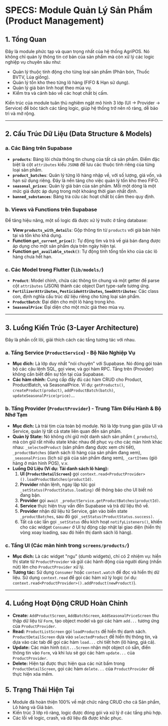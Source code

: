 # SPECS: Module Quản Lý Sản Phẩm (Product Management)

## 1. Tổng Quan

Đây là module phức tạp và quan trọng nhất của hệ thống AgriPOS. Nó không chỉ quản lý thông tin cơ bản của sản phẩm mà còn xử lý các logic nghiệp vụ chuyên sâu như:

-   Quản lý thuộc tính động cho từng loại sản phẩm (Phân bón, Thuốc BVTV, Lúa giống).
-   Quản lý tồn kho theo từng lô hàng (FIFO & Hạn sử dụng).
-   Quản lý giá bán linh hoạt theo mùa vụ.
-   Kiểm tra và cảnh báo về các hoạt chất bị cấm.

Kiến trúc của module tuân thủ nghiêm ngặt mô hình 3 lớp (UI -> Provider -> Service) để bóc tách các tầng logic, giúp hệ thống trở nên rõ ràng, dễ bảo trì và mở rộng.

---

## 2. Cấu Trúc Dữ Liệu (Data Structure & Models)

### a. Các Bảng trên Supabase

-   **`products`**: Bảng lõi chứa thông tin chung của tất cả sản phẩm. Điểm đặc biệt là cột `attributes` kiểu `JSONB` để lưu các thuộc tính riêng của từng loại sản phẩm.
-   **`product_batches`**: Quản lý từng lô hàng nhập về, với số lượng, giá vốn, và hạn sử dụng riêng. Đây là nền tảng cho việc quản lý tồn kho theo FIFO.
-   **`seasonal_prices`**: Quản lý giá bán của sản phẩm. Mỗi một dòng là một mức giá được áp dụng trong một khoảng thời gian nhất định.
-   **`banned_substances`**: Bảng tra cứu các hoạt chất bị cấm theo quy định.

### b. Views và Functions trên Supabase

Để tăng hiệu năng, một số logic đã được xử lý trước ở tầng database:

-   **View `products_with_details`**: Gộp thông tin từ `products` với giá bán hiện tại và tồn kho khả dụng.
-   **Function `get_current_price()`**: Tự động tìm và trả về giá bán đang được áp dụng cho một sản phẩm dựa trên ngày hiện tại.
-   **Function `get_available_stock()`**: Tự động tính tổng tồn kho của các lô hàng chưa hết hạn.

### c. Các Model trong Flutter (`lib/models/`)

-   **`Product`**: Model chính, chứa các thông tin chung và một getter để parse cột `attributes` (JSON) thành các object Dart type-safe tương ứng.
-   **`FertilizerAttributes`, `PesticideAttributes`, `SeedAttributes`**: Các class con, định nghĩa cấu trúc dữ liệu riêng cho từng loại sản phẩm.
-   **`ProductBatch`**: Đại diện cho một lô hàng trong kho.
-   **`SeasonalPrice`**: Đại diện cho một mức giá theo mùa vụ.

---

## 3. Luồng Kiến Trúc (3-Layer Architecture)

Đây là phần cốt lõi, giải thích cách các tầng tương tác với nhau.

### a. Tầng Service (`ProductService`) - Bộ Não Nghiệp Vụ

-   **Mục đích:** Là lớp duy nhất "nói chuyện" với Supabase. Nó đóng gói toàn bộ các câu lệnh SQL, gọi view, và gọi hàm RPC. Tầng trên (Provider) không cần biết đến sự tồn tại của Supabase.
-   **Các hàm chính:** Cung cấp đầy đủ các hàm CRUD cho Product, ProductBatch, và SeasonalPrice. Ví dụ: `getProducts()`, `createProduct(product)`, `addProductBatch(batch)`, `updateSeasonalPrice(price)`...

### b. Tầng Provider (`ProductProvider`) - Trung Tâm Điều Hành & Bộ Nhớ Tạm

-   **Mục đích:** Là trái tim của toàn bộ module. Nó là lớp trung gian giữa UI và Service, quản lý tất cả state liên quan đến sản phẩm.
-   **Quản lý State:** Nó không chỉ giữ một danh sách sản phẩm (`_products`), mà còn giữ rất nhiều state khác nhau để phục vụ cho các màn hình khác nhau: `_selectedProduct` (sản phẩm đang được xem chi tiết), `_productBatches` (danh sách lô hàng của sản phẩm đang xem), `_seasonalPrices` (lịch sử giá của sản phẩm đang xem), `_cartItems` (giỏ hàng ở màn hình POS), v.v.
-   **Luồng Dữ Liệu (Ví dụ: Tải danh sách lô hàng):**
    1.  **UI (`ProductDetailScreen`)** gọi `context.read<ProductProvider>().loadProductBatches(productId)`.
    2.  **Provider** nhận lệnh, ngay lập tức gọi `_setStatus(ProductStatus.loading)` để thông báo cho UI biết nó đang bận.
    3.  **Provider** gọi `await _productService.getProductBatches(productId)`.
    4.  **Service** thực hiện truy vấn đến Supabase và trả dữ liệu thô về.
    5.  **Provider** nhận dữ liệu từ Service, gán vào biến state `_productBatches`, sau đó gọi `_setStatus(ProductStatus.success)`.
    6.  Tất cả các lần gọi `_setStatus` đều kích hoạt `notifyListeners()`, khiến cho các widget `Consumer` ở UI tự động cập nhật lại giao diện (hiển thị vòng xoay loading, sau đó hiển thị danh sách lô hàng).

### c. Tầng UI (Các màn hình trong `screens/products/`)

-   **Mục đích:** Là các widget "ngu" (dumb widgets), chỉ có 2 nhiệm vụ: hiển thị state từ `ProductProvider` và gửi các hành động của người dùng (nhấn nút) lên cho `ProductProvider` xử lý.
-   **Tương tác:** Sử dụng `Consumer` hoặc `context.watch` để đọc và hiển thị dữ liệu. Sử dụng `context.read` để gọi các hàm xử lý logic (ví dụ: `context.read<ProductProvider>().addProduct(newProduct)`).

---

## 4. Luồng Hoạt Động CRUD Hoàn Chỉnh

-   **Create:** `AddProductScreen`, `AddBatchScreen`, `AddSeasonalPriceScreen` thu thập dữ liệu từ `Form`, tạo object model và gọi các hàm `add...` tương ứng của `ProductProvider`.
-   **Read:** `ProductListScreen` gọi `loadProducts` để hiển thị danh sách. `ProductDetailScreen` dựa vào `selectedProduct` để hiển thị thông tin, và dựa vào các tab để gọi các hàm `load...` chi tiết hơn (lô hàng, giá cả).
-   **Update:** Các màn hình `Edit...Screen` nhận một object có sẵn, điền thông tin vào `Form`, và khi lưu sẽ gọi các hàm `update...` của `ProductProvider`.
-   **Delete:** Hiện tại được thực hiện qua các nút bấm trong `ProductDetailScreen`, gọi các hàm `delete...` của `ProductProvider` để thực hiện xóa mềm.

## 5. Trạng Thái Hiện Tại

-   Module đã hoàn thiện 100% về mặt chức năng CRUD cho cả Sản phẩm, Lô hàng và Giá bán.
-   Kiến trúc 3 lớp rõ ràng, logic được đóng gói và xử lý ở các tầng phù hợp.
-   Các lỗi về logic, crash, và dữ liệu đã được khắc phục.
